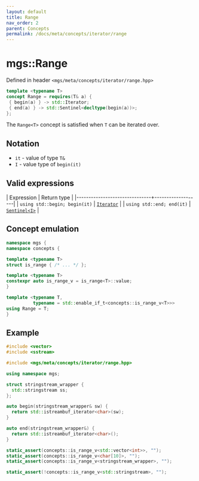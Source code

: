```yaml
---
layout: default
title: Range
nav_order: 2
parent: Concepts
permalink: /docs/meta/concepts/iterator/range
---
```


# mgs::Range

Defined in header `<mgs/meta/concepts/iterator/range.hpp>`

```cpp
template <typename T>
concept Range = requires(T& a) {
 { begin(a) } -> std::Iterator;
 { end(a) } -> std::Sentinel<decltype(begin(a))>;
};
```

The `Range<T>` concept is satisfied when `T` can be iterated over.

## Notation

* `it` - value of type `T&`
* `I` - value type of `begin(it)`

## Valid expressions

| Expression                    | Return type       |
|-------------------------------+-------------------|
| `using std::begin; begin(it)` | [`Iterator`]()    |
| `using std::end; end(it)`     | [`Sentinel<I>`]() |

## Concept emulation

```cpp
namespace mgs {
namespace concepts {

template <typename T>
struct is_range { /* ... */ };

template <typename T>
constexpr auto is_range_v = is_range<T>::value;
}

template <typename T,
          typename = std::enable_if_t<concepts::is_range_v<T>>>
using Range = T;
}
```

## Example

```cpp
#include <vector>
#include <sstream>

#include <mgs/meta/concepts/iterator/range.hpp>

using namespace mgs;

struct stringstream_wrapper {
  std::stringstream ss;
};

auto begin(stringstream_wrapper& sw) {
  return std::istreambuf_iterator<char>(sw);
}

auto end(stringstream_wrapper&) {
  return std::istreambuf_iterator<char>();
}

static_assert(concepts::is_range_v<std::vector<int>>, "");
static_assert(concepts::is_range_v<char[10]>, "");
static_assert(concepts::is_range_v<stringstream_wrapper>, "");

static_assert(!concepts::is_range_v<std::stringstream>, "");
```
